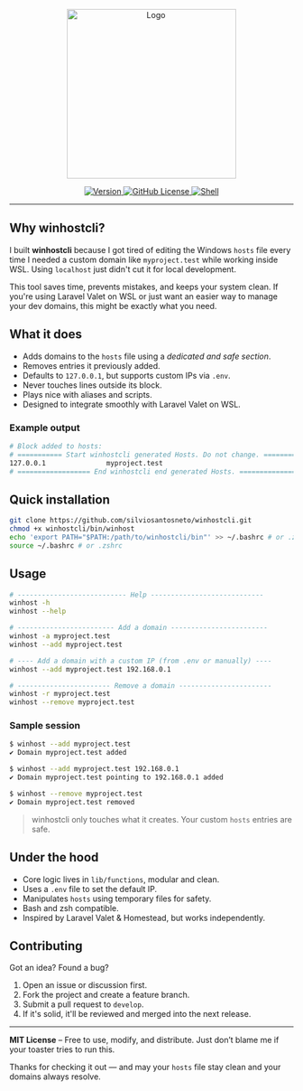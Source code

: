 <p align="center">
  <img src="https://lh3.googleusercontent.com/d/17pK2krk6QIRGQTEQHd9sSnuB2EygfOrZ" alt="Logo" width="300"/>
<p align="center">
  <a href="https://github.com/silviosantosneto/winhostcli/releases">
    <img alt="Version" src="https://img.shields.io/github/v/release/silviosantosneto/winhostcli" >
  </a>
  <a href="https://github.com/silviosantosneto/winhostcli/blob/main/LICENSE">
    <img alt="GitHub License" src="https://img.shields.io/github/license/silviosantosneto/winhostcli">
  </a>
  <a href="https://www.gnu.org/software/bash/">
    <img src="https://img.shields.io/badge/Shell-bash-informational" alt="Shell">
  </a>
</p>

---

## Why winhostcli?

I built **winhostcli** because I got tired of editing the Windows `hosts` file every time I needed a custom domain like `myproject.test` while working inside WSL. Using `localhost` just didn't cut it for local development.

This tool saves time, prevents mistakes, and keeps your system clean. If you're using Laravel Valet on WSL or just want an easier way to manage your dev domains, this might be exactly what you need.

## What it does

- Adds domains to the `hosts` file using a *dedicated and safe section*.
- Removes entries it previously added.
- Defaults to `127.0.0.1`, but supports custom IPs via `.env`.
- Never touches lines outside its block.
- Plays nice with aliases and scripts.
- Designed to integrate smoothly with Laravel Valet on WSL.

### Example output
```bash
# Block added to hosts:
# =========== Start winhostcli generated Hosts. Do not change. ============
127.0.0.1               myproject.test
# ================== End winhostcli end generated Hosts. ==================
```

## Quick installation

```bash
git clone https://github.com/silviosantosneto/winhostcli.git
chmod +x winhostcli/bin/winhost
echo 'export PATH="$PATH:/path/to/winhostcli/bin"' >> ~/.bashrc # or .zshrc
source ~/.bashrc # or .zshrc
```

## Usage

```bash
# --------------------------- Help ----------------------------
winhost -h
winhost --help

# ------------------------ Add a domain ------------------------
winhost -a myproject.test
winhost --add myproject.test

# ---- Add a domain with a custom IP (from .env or manually) ----
winhost --add myproject.test 192.168.0.1

# ----------------------- Remove a domain -----------------------
winhost -r myproject.test
winhost --remove myproject.test
```

### Sample session
```bash
$ winhost --add myproject.test
✔️ Domain myproject.test added

$ winhost --add myproject.test 192.168.0.1
✔️ Domain myproject.test pointing to 192.168.0.1 added

$ winhost --remove myproject.test
✔️ Domain myproject.test removed
```

> winhostcli only touches what it creates. Your custom `hosts` entries are safe.

## Under the hood

- Core logic lives in `lib/functions`, modular and clean.
- Uses a `.env` file to set the default IP.
- Manipulates `hosts` using temporary files for safety.
- Bash and zsh compatible.
- Inspired by Laravel Valet & Homestead, but works independently.

## Contributing

Got an idea? Found a bug?

1. Open an issue or discussion first.
2. Fork the project and create a feature branch.
3. Submit a pull request to `develop`.
4. If it's solid, it'll be reviewed and merged into the next release.

---

**MIT License** – Free to use, modify, and distribute. Just don’t blame me if your toaster tries to run this.

Thanks for checking it out — and may your `hosts` file stay clean and your domains always resolve.
